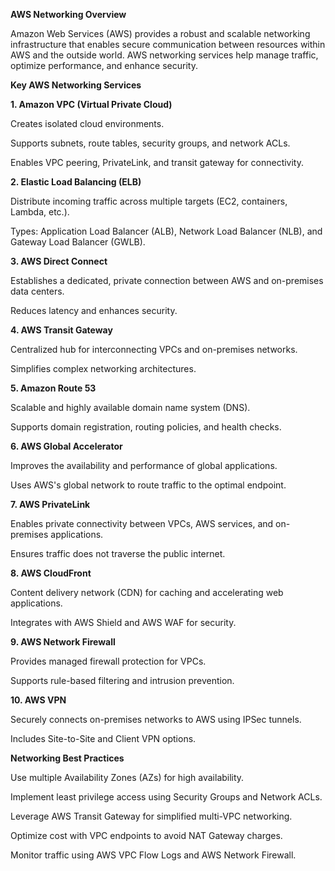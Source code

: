 **AWS Networking Overview**

Amazon Web Services (AWS) provides a robust and scalable networking infrastructure that enables secure communication between resources within AWS and the outside world. AWS networking services help manage traffic, optimize performance, and enhance security.

**Key AWS Networking Services**

**1. Amazon VPC (Virtual Private Cloud)**

Creates isolated cloud environments.

Supports subnets, route tables, security groups, and network ACLs.

Enables VPC peering, PrivateLink, and transit gateway for connectivity.

**2. Elastic Load Balancing (ELB)**

Distribute incoming traffic across multiple targets (EC2, containers, Lambda, etc.).

Types: Application Load Balancer (ALB), Network Load Balancer (NLB), and Gateway Load Balancer (GWLB).

**3. AWS Direct Connect**

Establishes a dedicated, private connection between AWS and on-premises data centers.

Reduces latency and enhances security.

**4. AWS Transit Gateway**

Centralized hub for interconnecting VPCs and on-premises networks.

Simplifies complex networking architectures.

**5. Amazon Route 53**

Scalable and highly available domain name system (DNS).

Supports domain registration, routing policies, and health checks.

**6. AWS Global Accelerator**

Improves the availability and performance of global applications.

Uses AWS's global network to route traffic to the optimal endpoint.

**7. AWS PrivateLink**

Enables private connectivity between VPCs, AWS services, and on-premises applications.

Ensures traffic does not traverse the public internet.

**8. AWS CloudFront**

Content delivery network (CDN) for caching and accelerating web applications.

Integrates with AWS Shield and AWS WAF for security.

**9. AWS Network Firewall**

Provides managed firewall protection for VPCs.

Supports rule-based filtering and intrusion prevention.

**10. AWS VPN**

Securely connects on-premises networks to AWS using IPSec tunnels.

Includes Site-to-Site and Client VPN options.

**Networking Best Practices**

Use multiple Availability Zones (AZs) for high availability.

Implement least privilege access using Security Groups and Network ACLs.

Leverage AWS Transit Gateway for simplified multi-VPC networking.

Optimize cost with VPC endpoints to avoid NAT Gateway charges.

Monitor traffic using AWS VPC Flow Logs and AWS Network Firewall.
